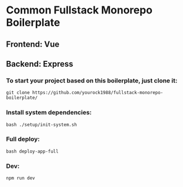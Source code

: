 # Common Fullstack Monorepo Boilerplate

## Frontend: Vue

## Backend: Express

### To start your project based on this boilerplate, just clone it:

```console
git clone https://github.com/yourock1988/fullstack-monorepo-boilerplate/
```

### Install system dependencies:

```console
bash ./setup/init-system.sh
```

### Full deploy:

```console
bash deploy-app-full
```

### Dev:

```console
npm run dev
```
